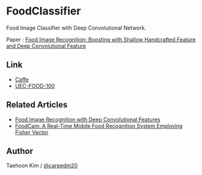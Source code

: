 FoodClassifier
==============

Food Image Classifier with Deep Convolutional Network.

Paper : [Food Image Recognition: Boosting with Shallow Handcrafted Feature and Deep Convolutional Feature](https://drive.google.com/file/d/0ByTS2HBKYvZxeHNhbUN1UkhGWjd2RTJYRkphb3dkSjVBbjJn/view)


Link
----

- [Caffe](http://caffe.berkeleyvision.org/)
- [UEC-FOOD-100](http://foodcam.mobi/dataset100.html)


Related Articles
----------------

- [Food Image Recognition with Deep Convolutional Features](http://ubicomp.org/ubicomp2014/proceedings/ubicomp_adjunct/workshops/CEA/p589-kawano.pdf)
- [FoodCam: A Real-Time Mobile Food Recognition System Employing Fisher Vector](http://img.cs.uec.ac.jp/pub/conf13/140108kawano_1.pdf)


Author
------

Taehoon Kim / [@carpedm20](http://carpedm20.github.io/about/)
